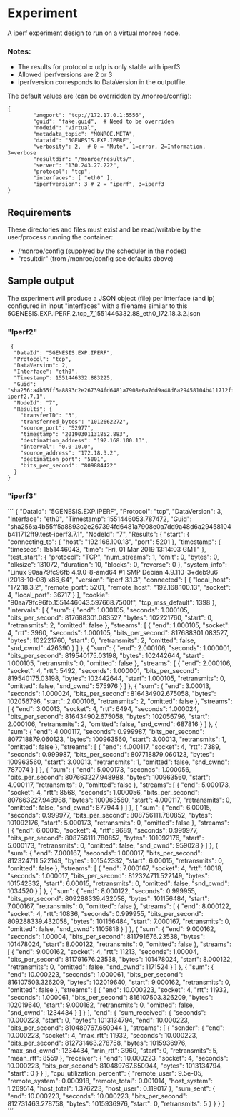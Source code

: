 
# Experiment
A iperf experiment design to run on a virtual monroe node.

### Notes:
* The results for protocol = udp is only stable with iperf3
* Allowed iperfversions are 2 or 3
* iperfversion corresponds to DataVersion in the outputfile.  

The default values are (can be overridden by /monroe/config):
```
{
        "zmqport": "tcp://172.17.0.1:5556",
        "guid": "fake.guid",  # Need to be overriden
        "nodeid": "virtual",
        "metadata_topic": "MONROE.META",
        "dataid": "5GENESIS.EXP.IPERF",
        "verbosity": 2,  # 0 = "Mute", 1=error, 2=Information, 3=verbose
        "resultdir": "/monroe/results/",
        "server": "130.243.27.222",
        "protocol": "tcp",
        "interfaces": [ "eth0" ],
        "iperfversion": 3 # 2 = "iperf", 3=iperf3
}
```

## Requirements

These directories and files must exist and be read/writable by the user/process
running the container:
 * /monroe/config  (supplyed by the scheduler in the nodes)
 * "resultdir" (from /monroe/config see defaults above)    

## Sample output
The experiment will produce a JSON object (file) per interface (and ip) configured 
in input "interfaces" with a filename similar to this 
5GENESIS.EXP.IPERF.2.tcp_7_1551446332.88_eth0_172.18.3.2.json

### "Iperf2"
```
 {
  "DataId": "5GENESIS.EXP.IPERF",
  "Protocol": "tcp",
  "DataVersion": 2,
  "Interface": "eth0",
  "Timestamp": 1551446332.883225,
  "Guid": "sha256:a4b55ff5a8893c2e267394fd6481a7908e0a7dd9a48d6a29458104b411712ff9.test-iperf2.7.1",
  "NodeId": "7",
  "Results": {
    "transferID": "3",
    "transferred_bytes": "1012662272",
    "source_port": "52977",
    "timestamp": "20190301131852.883",
    "destination_address": "192.168.100.13",
    "interval": "0.0-10.0",
    "source_address": "172.18.3.2",
    "destination_port": "5001",
    "bits_per_second": "809884422"
  }
}
```

### "iperf3"
´´´
{
  "DataId": "5GENESIS.EXP.IPERF",
  "Protocol": "tcp",
  "DataVersion": 3,
  "Interface": "eth0",
  "Timestamp": 1551446053.787472,
  "Guid": "sha256:a4b55ff5a8893c2e267394fd6481a7908e0a7dd9a48d6a29458104b411712ff9.test-iperf3.7.1",
  "NodeId": "7",
  "Results": {
    "start": {
      "connecting_to": {
        "host": "192.168.100.13",
        "port": 5201
      },
      "timestamp": {
        "timesecs": 1551446043,
        "time": "Fri, 01 Mar 2019 13:14:03 GMT"
      },
      "test_start": {
        "protocol": "TCP",
        "num_streams": 1,
        "omit": 0,
        "bytes": 0,
        "blksize": 131072,
        "duration": 10,
        "blocks": 0,
        "reverse": 0
      },
      "system_info": "Linux 90aa79fc96fb 4.9.0-8-amd64 #1 SMP Debian 4.9.110-3+deb9u6 (2018-10-08) x86_64",
      "version": "iperf 3.1.3",
      "connected": [
        {
          "local_host": "172.18.3.2",
          "remote_port": 5201,
          "remote_host": "192.168.100.13",
          "socket": 4,
          "local_port": 36717
        }
      ],
      "cookie": "90aa79fc96fb.1551446043.597668.7500f",
      "tcp_mss_default": 1398
    },
    "intervals": [
      {
        "sum": {
          "end": 1.000105,
          "seconds": 1.000105,
          "bits_per_second": 817688301.083527,
          "bytes": 102221760,
          "start": 0,
          "retransmits": 2,
          "omitted": false
        },
        "streams": [
          {
            "end": 1.000105,
            "socket": 4,
            "rtt": 3960,
            "seconds": 1.000105,
            "bits_per_second": 817688301.083527,
            "bytes": 102221760,
            "start": 0,
            "retransmits": 2,
            "omitted": false,
            "snd_cwnd": 426390
          }
        ]
      },
      {
        "sum": {
          "end": 2.000106,
          "seconds": 1.000001,
          "bits_per_second": 819540175.03198,
          "bytes": 102442644,
          "start": 1.000105,
          "retransmits": 0,
          "omitted": false
        },
        "streams": [
          {
            "end": 2.000106,
            "socket": 4,
            "rtt": 5492,
            "seconds": 1.000001,
            "bits_per_second": 819540175.03198,
            "bytes": 102442644,
            "start": 1.000105,
            "retransmits": 0,
            "omitted": false,
            "snd_cwnd": 575976
          }
        ]
      },
      {
        "sum": {
          "end": 3.00013,
          "seconds": 1.000024,
          "bits_per_second": 816434902.675058,
          "bytes": 102056796,
          "start": 2.000106,
          "retransmits": 2,
          "omitted": false
        },
        "streams": [
          {
            "end": 3.00013,
            "socket": 4,
            "rtt": 6494,
            "seconds": 1.000024,
            "bits_per_second": 816434902.675058,
            "bytes": 102056796,
            "start": 2.000106,
            "retransmits": 2,
            "omitted": false,
            "snd_cwnd": 687816
          }
        ]
      },
      {
        "sum": {
          "end": 4.000117,
          "seconds": 0.999987,
          "bits_per_second": 807718879.060123,
          "bytes": 100963560,
          "start": 3.00013,
          "retransmits": 1,
          "omitted": false
        },
        "streams": [
          {
            "end": 4.000117,
            "socket": 4,
            "rtt": 7389,
            "seconds": 0.999987,
            "bits_per_second": 807718879.060123,
            "bytes": 100963560,
            "start": 3.00013,
            "retransmits": 1,
            "omitted": false,
            "snd_cwnd": 787074
          }
        ]
      },
      {
        "sum": {
          "end": 5.000173,
          "seconds": 1.000056,
          "bits_per_second": 807663227.948988,
          "bytes": 100963560,
          "start": 4.000117,
          "retransmits": 0,
          "omitted": false
        },
        "streams": [
          {
            "end": 5.000173,
            "socket": 4,
            "rtt": 8568,
            "seconds": 1.000056,
            "bits_per_second": 807663227.948988,
            "bytes": 100963560,
            "start": 4.000117,
            "retransmits": 0,
            "omitted": false,
            "snd_cwnd": 877944
          }
        ]
      },
      {
        "sum": {
          "end": 6.00015,
          "seconds": 0.999977,
          "bits_per_second": 808756111.780852,
          "bytes": 101092176,
          "start": 5.000173,
          "retransmits": 0,
          "omitted": false
        },
        "streams": [
          {
            "end": 6.00015,
            "socket": 4,
            "rtt": 9689,
            "seconds": 0.999977,
            "bits_per_second": 808756111.780852,
            "bytes": 101092176,
            "start": 5.000173,
            "retransmits": 0,
            "omitted": false,
            "snd_cwnd": 959028
          }
        ]
      },
      {
        "sum": {
          "end": 7.000167,
          "seconds": 1.000017,
          "bits_per_second": 812324711.522149,
          "bytes": 101542332,
          "start": 6.00015,
          "retransmits": 0,
          "omitted": false
        },
        "streams": [
          {
            "end": 7.000167,
            "socket": 4,
            "rtt": 10018,
            "seconds": 1.000017,
            "bits_per_second": 812324711.522149,
            "bytes": 101542332,
            "start": 6.00015,
            "retransmits": 0,
            "omitted": false,
            "snd_cwnd": 1034520
          }
        ]
      },
      {
        "sum": {
          "end": 8.000122,
          "seconds": 0.999955,
          "bits_per_second": 809288339.432058,
          "bytes": 101156484,
          "start": 7.000167,
          "retransmits": 0,
          "omitted": false
        },
        "streams": [
          {
            "end": 8.000122,
            "socket": 4,
            "rtt": 10836,
            "seconds": 0.999955,
            "bits_per_second": 809288339.432058,
            "bytes": 101156484,
            "start": 7.000167,
            "retransmits": 0,
            "omitted": false,
            "snd_cwnd": 1105818
          }
        ]
      },
      {
        "sum": {
          "end": 9.000162,
          "seconds": 1.00004,
          "bits_per_second": 811791676.23538,
          "bytes": 101478024,
          "start": 8.000122,
          "retransmits": 0,
          "omitted": false
        },
        "streams": [
          {
            "end": 9.000162,
            "socket": 4,
            "rtt": 11213,
            "seconds": 1.00004,
            "bits_per_second": 811791676.23538,
            "bytes": 101478024,
            "start": 8.000122,
            "retransmits": 0,
            "omitted": false,
            "snd_cwnd": 1171524
          }
        ]
      },
      {
        "sum": {
          "end": 10.000223,
          "seconds": 1.000061,
          "bits_per_second": 816107503.326209,
          "bytes": 102019640,
          "start": 9.000162,
          "retransmits": 0,
          "omitted": false
        },
        "streams": [
          {
            "end": 10.000223,
            "socket": 4,
            "rtt": 11932,
            "seconds": 1.000061,
            "bits_per_second": 816107503.326209,
            "bytes": 102019640,
            "start": 9.000162,
            "retransmits": 0,
            "omitted": false,
            "snd_cwnd": 1234434
          }
        ]
      }
    ],
    "end": {
      "sum_received": {
        "seconds": 10.000223,
        "start": 0,
        "bytes": 1013134794,
        "end": 10.000223,
        "bits_per_second": 810489767.650944
      },
      "streams": [
        {
          "sender": {
            "end": 10.000223,
            "socket": 4,
            "max_rtt": 11932,
            "seconds": 10.000223,
            "bits_per_second": 812731463.278758,
            "bytes": 1015936976,
            "max_snd_cwnd": 1234434,
            "min_rtt": 3960,
            "start": 0,
            "retransmits": 5,
            "mean_rtt": 8559
          },
          "receiver": {
            "end": 10.000223,
            "socket": 4,
            "seconds": 10.000223,
            "bits_per_second": 810489767.650944,
            "bytes": 1013134794,
            "start": 0
          }
        }
      ],
      "cpu_utilization_percent": {
        "remote_user": 9.5e-05,
        "remote_system": 0.000918,
        "remote_total": 0.001014,
        "host_system": 1.269514,
        "host_total": 1.376223,
        "host_user": 0.119017
      },
      "sum_sent": {
        "end": 10.000223,
        "seconds": 10.000223,
        "bits_per_second": 812731463.278758,
        "bytes": 1015936976,
        "start": 0,
        "retransmits": 5
      }
    }
  }
}
´´´

